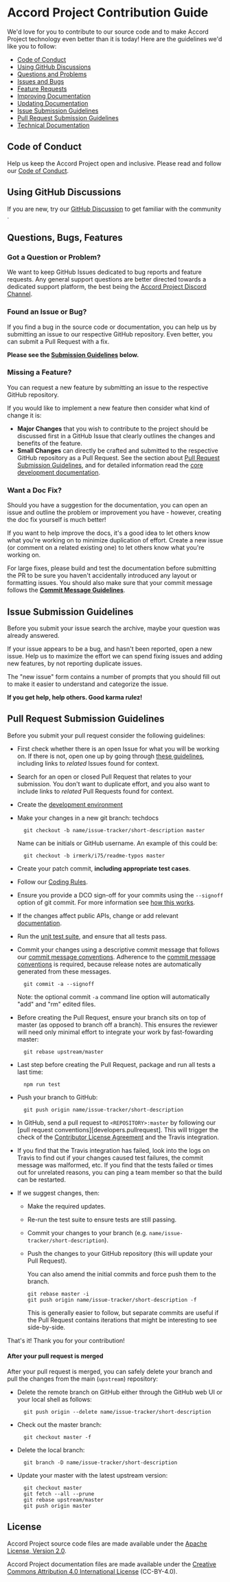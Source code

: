 # Accord Project Contribution Guide

We'd love for you to contribute to our source code and to make Accord Project technology even better than it is today! Here are the guidelines we'd like you to follow:

* [Code of Conduct][contribute.coc]
* [Using GitHub Discussions][contribute.discussion]
* [Questions and Problems][contribute.question]
* [Issues and Bugs][contribute.issue]
* [Feature Requests][contribute.feature]
* [Improving Documentation][contribute.docs]
* [Updating Documentation][contribute.updating]
* [Issue Submission Guidelines][contribute.submit]
* [Pull Request Submission Guidelines][contribute.submitpr]
* [Technical Documentation][contribute.techdocs]

## <a name="coc"></a> Code of Conduct

Help us keep the Accord Project open and inclusive. Please read and follow our [Code of Conduct][coc].

## <a name="discussion"></a> Using GitHub Discussions

If you are new, try our [GitHub Discussion][discussion] to get familiar with the community .

## <a name="requests"></a> Questions, Bugs, Features

### <a name="question"></a> Got a Question or Problem?

We want to keep GitHub Issues dedicated to bug reports and feature requests. Any general support questions are better directed towards a dedicated support platform, the best being the [Accord Project Discord Channel][apdiscord].

### <a name="issue"></a> Found an Issue or Bug?

If you find a bug in the source code or documentation, you can help us by submitting an issue to our respective GitHub repository. Even better, you can submit a Pull Request with a fix.

**Please see the [Submission Guidelines][contribute.submit] below.**

### <a name="feature"></a> Missing a Feature?

You can request a new feature by submitting an issue to the respective GitHub repository.

If you would like to implement a new feature then consider what kind of change it is:

* **Major Changes** that you wish to contribute to the project should be discussed first in a GitHub Issue that clearly outlines the changes and benefits of the feature.
* **Small Changes** can directly be crafted and submitted to the respective GitHub repository as a Pull Request. See the section about [Pull Request Submission Guidelines][contribute.submitpr], and for detailed information read the [core development documentation][developers].

### <a name="docs"></a> Want a Doc Fix?

Should you have a suggestion for the documentation, you can open an issue and outline the problem or improvement you have - however, creating the doc fix yourself is much better!

If you want to help improve the docs, it's a good idea to let others know what you're working on to minimize duplication of effort. Create a new issue (or comment on a related existing one) to let others know what you're working on.

For large fixes, please build and test the documentation before submitting the PR to be sure you haven't accidentally introduced any layout or formatting issues. You should also make sure that your commit message follows the **[Commit Message Guidelines][developers.commits]**.

## <a name="submit"></a> Issue Submission Guidelines
Before you submit your issue search the archive, maybe your question was already answered.

If your issue appears to be a bug, and hasn't been reported, open a new issue. Help us to maximize the effort we can spend fixing issues and adding new features, by not reporting duplicate issues.

The "new issue" form contains a number of prompts that you should fill out to make it easier to understand and categorize the issue.

**If you get help, help others. Good karma rulez!**

## <a name="submit-pr"></a> Pull Request Submission Guidelines

Before you submit your pull request consider the following guidelines:

* First check whether there is an open Issue for what you will be working on. If there is not, open one up by going through [these guidelines][contribute.submit], including links to _related_ Issues found for context.
* Search for an open or closed Pull Request that relates to your submission. You don't want to duplicate effort, and you also want to include links to _related_ Pull Requests found for context.
* Create the [development environment][developers.setup]
* Make your changes in a new git branch: techdocs

  ```text
    git checkout -b name/issue-tracker/short-description master
  ```

  Name can be initials or GitHub username. An example of this could be:

  ```text
    git checkout -b irmerk/i75/readme-typos master
  ```

* Create your patch commit, **including appropriate test cases**.
* Follow our [Coding Rules][developers.rules].
* Ensure you provide a DCO sign-off for your commits using the `--signoff` option of git commit. For more information see [how this works][dcohow].
* If the changes affect public APIs, change or add relevant [documentation][developers.documentation].
* Run the [unit test suite][developers.unit-tests], and ensure that all tests pass.

* Commit your changes using a descriptive commit message that follows our [commit message conventions][developers.commits]. Adherence to the [commit message conventions][developers.commits] is required, because release notes are automatically generated from these messages.

  ```text
    git commit -a --signoff
  ```

  Note: the optional commit `-a` command line option will automatically "add" and "rm" edited files.

* Before creating the Pull Request, ensure your branch sits on top of master (as opposed to branch off a branch). This ensures the reviewer will need only minimal effort to integrate your work by fast-fowarding master:

  ```text
    git rebase upstream/master
  ```

* Last step before creating the Pull Request, package and run all tests a last time:

  ```text
    npm run test
  ```

* Push your branch to GitHub:

  ```text
    git push origin name/issue-tracker/short-description
  ```

* In GitHub, send a pull request to `<REPOSITORY>:master` by following our [pull request conventions][developers.pullrequest]. This will trigger the check of the [Contributor License Agreement][contribute.cla] and the Travis integration.
* If you find that the Travis integration has failed, look into the logs on Travis to find out if your changes caused test failures, the commit message was malformed, etc. If you find that the tests failed or times out for unrelated reasons, you can ping a team member so that the build can be restarted.
* If we suggest changes, then:
  * Make the required updates.
  * Re-run the test suite to ensure tests are still passing.
  * Commit your changes to your branch (e.g. `name/issue-tracker/short-description`).
  * Push the changes to your GitHub repository (this will update your Pull Request).

    You can also amend the initial commits and force push them to the branch.

    ```text
    git rebase master -i
    git push origin name/issue-tracker/short-description -f
    ```

    This is generally easier to follow, but separate commits are useful if the Pull Request contains iterations that might be interesting to see side-by-side.

That's it! Thank you for your contribution!

#### After your pull request is merged

After your pull request is merged, you can safely delete your branch and pull the changes from the main (`upstream`) repository:

* Delete the remote branch on GitHub either through the GitHub web UI or your local shell as follows:

  ```text
    git push origin --delete name/issue-tracker/short-description
  ```

* Check out the master branch:

  ```text
    git checkout master -f
  ```

* Delete the local branch:

  ```text
    git branch -D name/issue-tracker/short-description
  ```

* Update your master with the latest upstream version:

  ```text
    git checkout master
    git fetch --all --prune
    git rebase upstream/master
    git push origin master
  ```

## License <a name="license"></a>

Accord Project source code files are made available under the [Apache License, Version 2.0][apache].

Accord Project documentation files are made available under the [Creative Commons Attribution 4.0 International License][creativecommons] (CC-BY-4.0).

[coc]: https://lfprojects.org/policies/code-of-conduct/
[discussion]: https://github.com/accordproject/techdocs/discussions/
[apdiscord]: https://discord.gg/Zm99SKhhtA

[contribute.coc]: CONTRIBUTING.md#coc
[contribute.discussion]: CONTRIBUTING.md#discussion
[contribute.cla]: CONTRIBUTING.md#cla
[contribute.question]: CONTRIBUTING.md#question
[contribute.issue]: CONTRIBUTING.md#issue
[contribute.feature]: CONTRIBUTING.md#feature
[contribute.docs]: CONTRIBUTING.md#docs
[contribute.updating]: CONTRIBUTING.md#updating
[contribute.submit]: CONTRIBUTING.md#submit
[contribute.submitpr]: CONTRIBUTING.md#submit-pr
[contribute.techdocs]: CONTRIBUTING.md#techdocs


[developers]: DEVELOPERS.md
[developers.setup]: DEVELOPERS.md#-development-setup
[developers.commits]: DEVELOPERS.md#commits
[developers.rules]: DEVELOPERS.md#rules
[developers.documentation]: DEVELOPERS.md#documentation
[developers.unit-tests]: DEVELOPERS.md#-running-the-unit-test-suite

[dcohow]: https://github.com/probot/dco#how-it-works

[apache]: https://github.com/accordproject/techdocs/blob/master/LICENSE
[creativecommons]: http://creativecommons.org/licenses/by/4.0/
